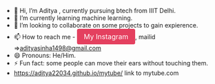 - 👋 Hi, I’m Aditya , currently pursuing btech from IIIT Delhi.
- 👀 I’m currently learning machine learning.
- 💞️ I’m looking to collaborate on some projects to gain expierence.
- 📫 How to reach me - <a href=https://www.instagram.com/aditya_sinhaaaa/ style="display: inline-block; padding: 8px 16px; font-size: 16px; color: white; background-color: #E4405F; text-decoration: none; border-radius: 4px;">My Instagram</a>, mailid =>adityasinha1498@gmail.com
- 😄 Pronouns: He/Him.
- ⚡ Fun fact: some people can move their ears without touching them.
- https://aditya22034.github.io/mytube/ link to mytube.com
<!---
aditya22034/aditya22034 is a ✨ special ✨ repository because its `README.md` (this file) appears on your GitHub profile.
You can click the Preview link to take a look at your changes.
--->
